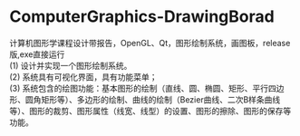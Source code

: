 # ComputerGraphics-DrawingBorad
计算机图形学课程设计带报告，OpenGL、Qt，图形绘制系统，画图板，release版,exe直接运行  
(1) 设计并实现一个图形绘制系统。  
(2) 系统具有可视化界面，具有功能菜单；  
(3) 系统包含的绘图功能：基本图形的绘制（直线、圆、椭圆、矩形、平行四边形、圆角矩形等）、多边形的绘制、曲线的绘制（Bezier曲线、二次B样条曲线等）、图形的裁剪、图形属性（线宽、线型）的设置、图形的擦除、图形的保存等功能。   
